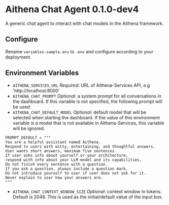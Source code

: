 # Aithena Chat Agent 0.1.0-dev4

A generic chat agent to interact with chat models in the Aithena framework.

## Configure 

Rename `variables-sample.env` to `.env` and configure according to your deployment.


## Environment Variables

* `AITHENA_SERVICES_URL` *Required*: URL of Aithena-Services API, e.g 'http://localhost:8000'
* `AITHENA_CHAT_PROMPT` *Optional*: a system prompt for all conversations in the dashboard. If this variable is not specified, the following prompt will be used:
* `AITHENA_CHAT_DEFAULT_MODEL` *Optional*: default model that will be selected when starting the dashboard. If the value of this environment variable is a model that is not available in Aithena-Services, this variable will be ignored.
```
PROMPT_DEFAULT = """
You are a helpful assistant named Aithena.
Respond to users with witty, entertaining, and thoughtful answers.
User wants short answers, maximum five sentences.
If user asks info about yourself or your architecture,
respond with info about your LLM model and its capabilities.
Do not finish every sentence with a question.
If you ask a question, always include a question mark.
Do not introduce yourself to user if user does not ask for it.
Never explain to user how your answers are.
"""
```

* `AITHENA_CHAT_CONTEXT_WINDOW_SIZE` *Optional*: context window in tokens. Default is 2048. This is used as the initial/default value of the input box.